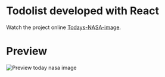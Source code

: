 # Todolist developed with React

Watch the project online [Todays-NASA-image](https://today-nasa-image-surena.netlify.app/).

# Preview

![Preview today nasa image](https://user-images.githubusercontent.com/106313130/212376751-9a7b9d46-f05e-4c7a-9594-1db9a795d619.jpg)
